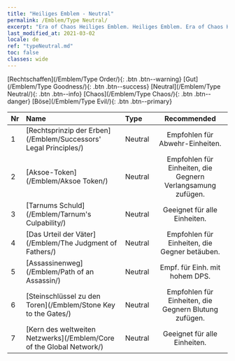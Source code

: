 ```yaml
---
title: "Heiliges Emblem - Neutral"
permalink: /Emblem/Type Neutral/
excerpt: "Era of Chaos Heiliges Emblem. Heiliges Emblem. Era of Chaos Heiliges Emblem Neutral. Era of Chaos Neutral"
last_modified_at: 2021-03-02
locale: de
ref: "typeNeutral.md"
toc: false
classes: wide
---
```


  [Rechtschaffen](/Emblem/Type Order/){: .btn .btn--warning}   [Gut](/Emblem/Type Goodness/){: .btn .btn--success}   [Neutral](/Emblem/Type Neutral/){: .btn .btn--info}   [Chaos](/Emblem/Type Chaos/){: .btn .btn--danger}   [Böse](/Emblem/Type Evil/){: .btn .btn--primary} 

  |  Nr  |             Name            |    Type    |   Recommended   |
  |:-----|:----------------------------|:-----------|:---------------:|
  | 1 | [Rechtsprinzip der Erben](/Emblem/Successors' Legal Principles/) | Neutral | Empfohlen für Abwehr-Einheiten. | 
  | 2 | [Aksoe-Token](/Emblem/Aksoe Token/) | Neutral | Empfohlen für Einheiten, die Gegnern Verlangsamung zufügen. | 
  | 3 | [Tarnums Schuld](/Emblem/Tarnum's Culpability/) | Neutral | Geeignet für alle Einheiten. | 
  | 4 | [Das Urteil der Väter](/Emblem/The Judgment of Fathers/) | Neutral | Empfohlen für Einheiten, die Gegner betäuben. | 
  | 5 | [Assassinenweg](/Emblem/Path of an Assassin/) | Neutral | Empf. für Einh. mit hohem DPS. | 
  | 6 | [Steinschlüssel zu den Toren](/Emblem/Stone Key to the Gates/) | Neutral | Empfohlen für Einheiten, die Gegnern Blutung zufügen. | 
  | 7 | [Kern des weltweiten Netzwerks](/Emblem/Core of the Global Network/) | Neutral | Geeignet für alle Einheiten. | 
